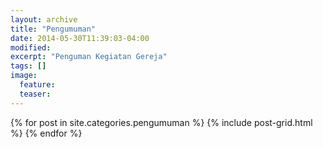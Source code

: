 ```yaml
---
layout: archive
title: "Pengumuman"
date: 2014-05-30T11:39:03-04:00
modified:
excerpt: "Penguman Kegiatan Gereja"
tags: []
image:
  feature:
  teaser:
---
```


<div class="tiles">
{% for post in site.categories.pengumuman %}
  {% include post-grid.html %}
{% endfor %}
</div><!-- /.tiles -->